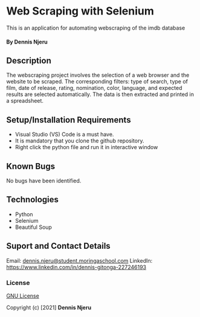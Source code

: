 # Web Scraping with Selenium
This is an application for automating webscraping of the imdb database 

#### By Dennis Njeru

## Description
The webscraping project involves the selection of a web browser and the website to be scraped. The corresponding filters: type of search, type of film, date of release, rating, nomination, color, language, and expected results are selected automatically. The data is then extracted and printed in a spreadsheet.

## Setup/Installation Requirements
* Visual Studio (VS) Code is a must have.
* It is mandatory that you clone the github repository.
* Right click the python file and run it in interactive window

## Known Bugs
No bugs have been identified.

## Technologies
* Python
* Selenium
* Beautiful Soup

## Suport and Contact Details
Email: dennis.njeru@student.moringaschool.com
LinkedIn: https://www.linkedin.com/in/dennis-gitonga-227246193 

### License
[GNU License](./LICENSE)

Copyright (c) [2021] **Dennis Njeru**